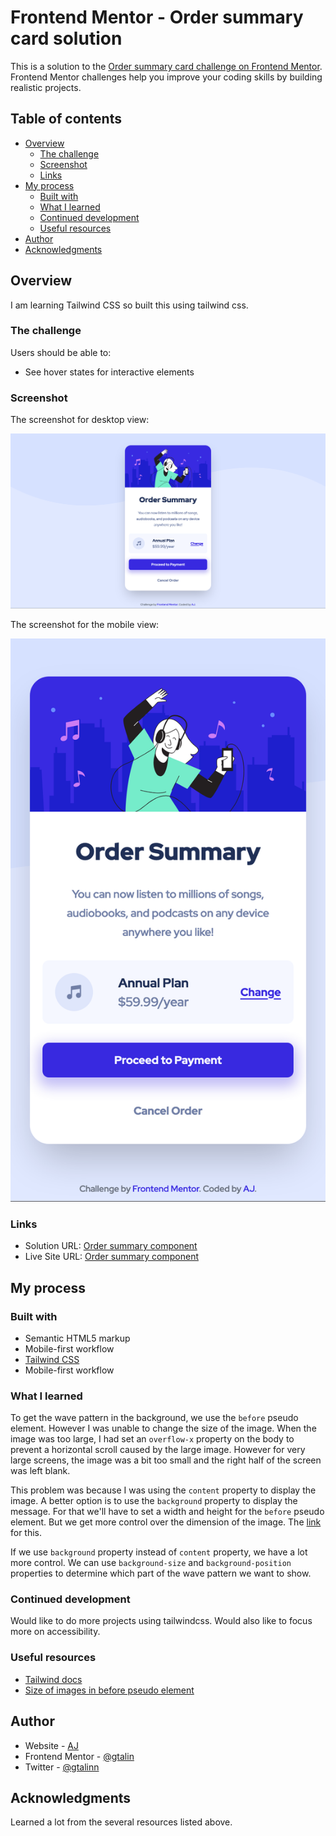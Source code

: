 # Frontend Mentor - Order summary card solution

This is a solution to the [Order summary card challenge on Frontend Mentor](https://www.frontendmentor.io/challenges/order-summary-component-QlPmajDUj). Frontend Mentor challenges help you improve your coding skills by building realistic projects.

## Table of contents

- [Overview](#overview)
  - [The challenge](#the-challenge)
  - [Screenshot](#screenshot)
  - [Links](#links)
- [My process](#my-process)
  - [Built with](#built-with)
  - [What I learned](#what-i-learned)
  - [Continued development](#continued-development)
  - [Useful resources](#useful-resources)
- [Author](#author)
- [Acknowledgments](#acknowledgments)

## Overview

I am learning Tailwind CSS so built this using tailwind css.

### The challenge

Users should be able to:

- See hover states for interactive elements

### Screenshot

The screenshot for desktop view:

![](./screenshot-desktop.png)

The screenshot for the mobile view:

![](./screenshot-mobile.png)

### Links

- Solution URL: [Order summary component](https://github.com/gtalin/front-end-mentor/order-summary-component)
- Live Site URL: [Order summary component](https://gtalin.github.io/front-end-mentor/order-summary-component)

## My process

### Built with

- Semantic HTML5 markup
- Mobile-first workflow
- [Tailwind CSS](https://tailwindcss.com/)
- Mobile-first workflow

### What I learned

To get the wave pattern in the background, we use the `before` pseudo element. However I was unable to change the size of the image. When the image was too large, I had set an `overflow-x` property on the body to prevent a horizontal scroll caused by the large image. However for very large screens, the image was a bit too small and the right half of the screen was left blank.

This problem was because I was using the `content` property to display the image. A better option is to use the `background` property to display the message. For that we'll have to set a width and height for the `before` pseudo element. But we get more control over the dimension of the image. The [link](https://teamtreehouse.com/community/unable-to-resize-images-created-using-the-before-pseudoelement) for this.

If we use `background` property instead of `content` property, we have a lot more control. We can use `background-size` and `background-position` properties to determine which part of the wave pattern we want to show.

### Continued development

Would like to do more projects using tailwindcss. Would also like to focus more on accessibility.

### Useful resources

- [Tailwind docs](https://tailwindcss.com/docs/)
- [Size of images in before pseudo element](https://teamtreehouse.com/community/unable-to-resize-images-created-using-the-before-pseudoelement)

## Author

- Website - [AJ](https://github.com/gtalin)
- Frontend Mentor - [@gtalin](https://www.frontendmentor.io/profile/gtalin)
- Twitter - [@gtalinn](https://twitter.com/gtalinn)

## Acknowledgments

Learned a lot from the several resources listed above.
